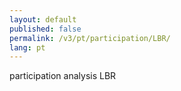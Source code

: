 ```yaml
---
layout: default
published: false
permalink: /v3/pt/participation/LBR/
lang: pt
---
```


participation analysis LBR
